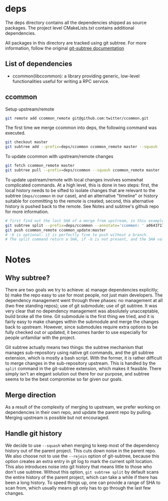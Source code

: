 # deps

The deps directory contains all the dependencies shipped as source packages. The
project level CMakeLists.txt contains additional dependencies.

All packages in this directory are tracked using git subtree. For more
information, follow the original [git-subtree documentation](https://github.com/apenwarr/git-subtree/blob/master/git-subtree.txt)

## List of dependencies
* ccommon(libccommon): a library providing generic, low-level functionalities
useful for writing a RPC service.

## ccommon

Setup upstream/remote
```bash
git remote add ccommon_remote git@github.com:twitter/ccommon.git
```

The first time we merge ccommon into deps, the following command was executed.
```bash
git checkout master
git subtree add --prefix=deps/ccommon ccommon_remote master --squash
```

To update ccommon with upstream/remote changes
```bash
git fetch ccommon_remote master
git subtree pull --prefix=deps/ccommon --squash ccommon_remote master
```

To update upstream/remote with local changes involves somewhat complicated
commands. At a high level, this is done in two steps: first, the local history
needs to be sifted to isolate changes that are relevant to the subtree
(`deps/ccommon` in our case), and an alternative "timeline" or history suitable
for committing to the remote is created; second, this alternative history is
pushed back to the remote. See Notes and subtree's github repo for more
information.

```bash
# first find out the last SHA of a merge from upstream, in this example it is a06437
git subtree split --prefix=deps/ccommon --annotate='ccommon: ' a064371781e7fa4be044b80353dde9014353d6a5^.. -b ccommon_update
git push ccommon_remote ccommon_update:master
# -b is optional- it is perfectly fine to push without a branch.
# The split command return a SHA, if -b is not present, and the SHA value can be used in place of the branch name.
```

# Notes

## Why subtree?
There are two goals we try to achieve: a) manage dependencies explicitly;
b) make the repo easy to use for most people, not just main developers.
The dependency management went through three phases: no management at all (two
free standing repos); use of git submodule; use of git subtree. It was very
clear that no dependency management was absolutely unacceptable, build broke all
the time. Git submodule is the first thing we tried, and it is fairly easy to
make changes within the submodule and merge the changes back to upstream.
However, since submodules require extra options to be fully checked out or
updated, it becomes harder to use especially for people unfamiliar with the
project.

Git subtree actually means two things: the subtree mechanism that manages
sub-repository using native git commands, and the git subtree extension, which
is mostly a bash script. With the former, it is rather difficult to merge
changes in the sub-repository upstream. This is handled by the `split` command
in the git-subtree extension, which makes it feasible. There simply isn't an
elegant solution out there for our purpose, and subtree seems to be the best
compromise so far given our goals.

## Merge direction
As a result of the complexity of merging to upstream, we prefer working on
dependencies in their own repo, and update the parent repo by pulling. Merging
upstream is possible but not encouraged.

## Handle git history
We decide to use `--squash` when merging to keep most of the dependency history
out of the parent project. This cuts down noise in the parent repo.
We also choose not to use the `--rejoin` option of git-subtree, because this
option creates an extra entry in git log to mark the current split location.
This also introduces noise into git history that means little to those who don't
use subtree. Without this option, `git subtree split` by default scans the
entire history of the parent project, which can take a while if there has been a
long history. To speed things up, one can provide a range of SHA to scan from,
which usually means git only has to go through the last few changes.
